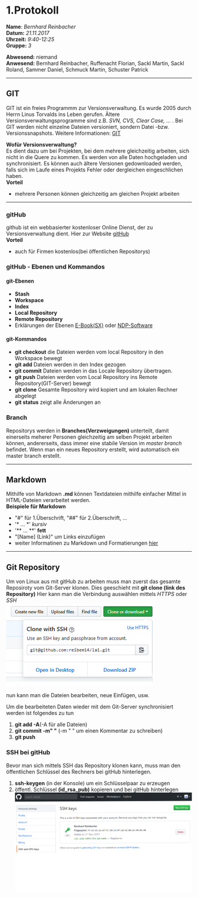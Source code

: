 # 1.Protokoll  
  
  **Name**:  *Bernhard Reinbacher*  
  **Datum:** *21.11.2017*  
  **Uhrzeit:** *9:40-12:25*  
  **Gruppe:** *3*  
  
   
    
 **Abwesend:** niemand  
 **Anwesend:** Bernhard Reinbacher, Ruffenacht Florian, Sackl Martin, Sackl Roland, Sammer Daniel, Schmuck Martin, Schuster Patrick  
  
*********************************************************************************************************************************
     
## GIT    
GIT ist ein freies Programmm zur Versionsverwaltung. Es wurde 2005 durch Herrn Linus Torvalds ins Leben gerufen. Ältere Versionsverwaltungsprogramme sind z.B. *SVN, CVS, Clear Case, ...* . Bei GIT werden nicht einzelne Dateien versioniert, sondern Datei -bzw. Versionssnapshots. Weitere Informationen: [GIT](https://de.wikipedia.org/wiki/Git) 

**Wofür Versionsverwaltung?**    
Es dient dazu um bei Projekten, bei dem mehrere gleichzeitig arbeiten, sich nicht in die Quere zu kommen. Es werden von alle     Daten hochgeladen und synchronisiert. Es können auch ältere Versionen gedownloaded werden, falls sich im Laufe eines Projekts Fehler oder dergleichen eingeschlichen haben.   
**Vorteil**   
* mehrere Personen können gleichzeitig am gleichen Projekt arbeiten  
*********************************************************************************************************************************  
### gitHub  
github ist ein webbasierter kostenloser Online Dienst, der zu Versionsverwaltung dient. Hier zur Website [gitHub](https://github.com/)  
**Vorteil**   
* auch für Firmen kostenlos(bei öffentlichen Repositorys)    
  
### gitHub - Ebenen und Kommandos  
#### git-Ebenen  
* **Stash**  
* **Workspace**  
* **Index**  
* **Local Repository**  
* **Remote Repository**    
* Erklärungen der Ebenen  [E-Book(SX)](https://www.htl-mechatronik.at/e-books/sx/html/git/git.html#(4)) oder [NDP-Software](http://ndpsoftware.com/git-cheatsheet.html)  
                         
  
#### git-Kommandos  
* **git checkout**  die Dateien werden vom local Repository in den Workspace bewegt  
* **git add** Dateien werden in den Index gezogen  
* **git commit** Dateien werden in das Locale Repository übertragen.  
* **git push**  Dateien werden vom Local Repository ins Remote Repository(GIT-Server) bewegt  
* **git clone** Gesamte Repository wird kopiert und am lokalen Rechner abgelegt  
* **git status** zeigt alle Änderungen an      
  
### Branch  
Repositorys werden in **Branches(Verzweigungen)** unterteilt, damit einerseits meherer Personen gleichzeitig am selben Projekt arbeiten können, andererseits, dass immer eine stabile Version im *master branch* befindet. Wenn man ein neues Repository erstellt, wird automatisch ein master branch erstellt.  
*********************************************************************************************************************************  
## Markdown  
Mithilfe von Markdown **.md** können Textdateien mithilfe einfacher Mittel in HTML-Dateien verarbeitet werden.   
**Beispiele für Markdown**  
* "#" für 1.Überschrift, "##" für 2.Überschrift, ...  
* '* ... *' *kursiv*  
* '** ... **' **fett**    
* "[Name] (Link)" um Links einzufügen  
* weiter Informatinen zu Markdown und Formatierungen [hier](https://guides.github.com/features/mastering-markdown/)  
*********************************************************************************************************************************  
## Git Repository 
Um von Linux aus mit gitHub zu arbeiten muss man zuerst das gesamte Reposiroty vom Git-Server klonen. Dies geeschieht mit **git clone (link des Repository)** Hier kann man die Verbindung auswählen mittels *HTTPS* oder *SSH*     
![git clone](/reibem14/GitHub_clone.png)  

 nun kann man die Dateien bearbeiten, neue Einfügen, usw.  
   
 Um die bearbeiteten Daten wieder mit dem Git-Server synchronisiert werden ist folgendes zu tun  
 1. **git add -A**(-A für alle Dateien)   
 2. **git commit -m" "** (-m " " um einen Kommentar zu schreiben)  
 3. **git push**  
   
 ### SSH bei gitHub  
 Bevor man sich mittels SSH das Repository klonen kann, muss man den öffentlichen Schlüssel des Rechners bei gitHub hinterlegen.  
 1. **ssh-keygen** (in der Konsole) um ein Schlüsselpaar zu erzeugen  
 2. öffentl. Schlüssel **(id_rsa_pub)** kopieren und bei gitHub hinterlegen  
![git key](/reibem14/GitHub_key.png)     

